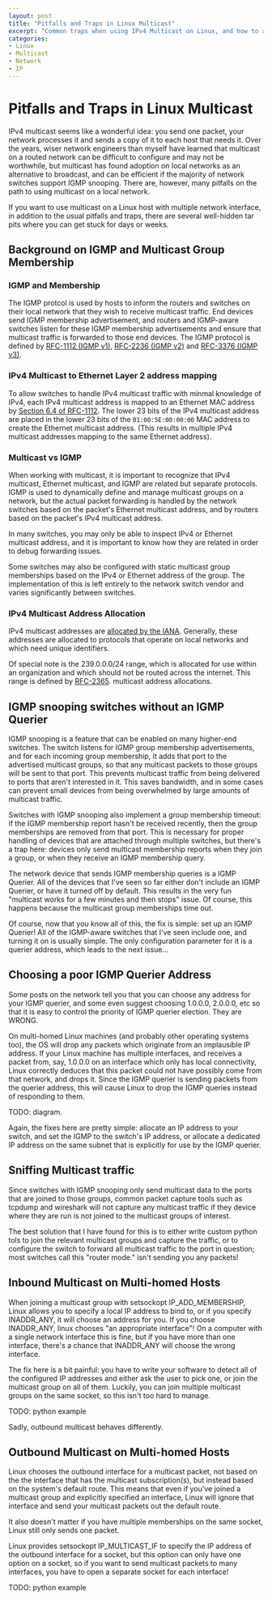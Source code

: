 ```yaml
---
layout: post
title: "Pitfalls and Traps in Linux Multicast"
excerpt: "Common traps when using IPv4 Multicast on Linux, and how to avoid them"
categories:
- Linux
- Multicast
- Network
- IP
---
```


# Pitfalls and Traps in Linux Multicast

IPv4 multicast seems like a wonderful idea: you send one packet, your network
processes it and sends a copy of it to each host that needs it. Over the years,
wiser network engineers than myself have learned that multicast on a routed
network can be difficult to configure and may not be worthwhile, but
multicast has found adoption on local networks as an alternative to broadcast,
and can be efficient if the majority of network switches support IGMP snooping.
There are, however, many pitfalls on the path to using multicast on a local
network.

If you want to use multicast on a Linux host with multiple network interface,
in addition to the usual pitfalls and traps, there are several well-hidden
tar pits where you can get stuck for days or weeks.

## Background on IGMP and Multicast Group Membership

### IGMP and Membership

The IGMP protcol is used by hosts to inform the routers and switches on their local network that they wish to receive multicast traffic. End devices send IGMP membership advertisement, and routers and IGMP-aware switches listen for these IGMP membership advertisements and ensure that multicast traffic is forwarded to those end devices. The IGMP protocol is defined by [RFC-1112 (IGMP v1)](https://tools.ietf.org/html/rfc1112), [RFC-2236 (IGMP v2)](https://tools.ietf.org/html/rfc2236) and [RFC-3376 (IGMP v3)](https://tools.ietf.org/html/rfc3376).

### IPv4 Multicast to Ethernet Layer 2 address mapping

To allow switches to handle IPv4 multicast traffic with minmal knowledge of IPv4, each IPv4 multicast address is mapped to an Ethernet MAC address by [Section 6.4 of RFC-1112](https://tools.ietf.org/html/rfc1112#section-6.4). The lower 23 bits of the IPv4 multicast address are placed in the lower 23 bits of the `01:00:5E:00:00:00` MAC address to create the Ethernet multicast address. (This results in multiple IPv4 multicast addresses mapping to the same Ethernet address).

### Multicast vs IGMP
When working with multicast, it is important to recognize that IPv4 multicast, Ethernet multicast, and IGMP are related but separate protocols. IGMP is used to dynamically define and manage multicast groups on a network, but the actual packet forwarding is handled by the network switches based on the packet's Ethernet multicast address, and by routers based on the packet's IPv4 multicast address.

In many switches, you may only be able to inspect IPv4 or Ethernet multicast address, and it is important to know how they are related in order to debug forwarding issues.

Some switches may also be configured with static multicast group memberships based on the IPv4 or Ethernet address of the group. The implementation of this is left entirely to the network switch vendor and varies significantly between switches.

### IPv4 Multicast Address Allocation
IPv4 multicast addresses are [allocated by the IANA](https://www.iana.org/assignments/multicast-addresses/multicast-addresses.xhtml). Generally, these addresses are allocated to protocols that operate on local networks and which need unique identifiers.

Of special note is the 239.0.0.0/24 range, which is allocated for use within an organization and which should not be routed across the internet. This range is defined by [RFC-2365](https://tools.ietf.org/html/rfc2365).
multicast address allocations.

## IGMP snooping switches without an IGMP Querier

IGMP snooping is a feature that can be enabled on many higher-end switches.
The switch listens for IGMP group membership advertisements, and for each
incoming group membership, it adds that port to the advertised multicast groups,
so that any multicast packets to those groups will be sent to that port. This
prevents multicast traffic from being delivered to ports that aren't interested in it. This saves bandwidth, and in some cases can prevent small devices from
being overwhelmed by large amounts of multicast traffic.

Switches with IGMP snooping also implement a group membership timeout: if the
IGMP membership report hasn't be received recently, then the group memberships
are removed from that port. This is necessary for proper handling of devices
that are attached through multiple switches, but there's a trap here: devices
only send multicast membership reports when they join a group, or when they
receive an IGMP membership query.

The network device that sends IGMP membership queries is a IGMP Querier. All of
the devices that I've seen so far either don't include an IGMP Querier, or have
it turned off by default. This results in the very fun "multicast works for a
few minutes and then stops" issue. Of course, this happens because the
multicast group memberships time out.

Of course, now that you know all of this, the fix is simple: set up an IGMP Querier! All of the IGMP-aware switches that I've seen include one, and turning it
on is usually simple. The only configuration parameter for it is a querier
address, which leads to the next issue...

## Choosing a poor IGMP Querier Address

Some posts on the network tell you that you can choose any address for your
IGMP querier, and some even suggest choosing 1.0.0.0, 2.0.0.0, etc so that it
is easy to control the priority of IGMP querier election. They are WRONG.

On multi-homed Linux machines (and probably other operating systems too), the
OS will drop any packets which originate from an implausible IP address. If
your Linux machine has multiple interfaces, and receives a packet from, say,
1.0.0.0 on an interface which only has local connectivity, Linux correctly
deduces that this packet could not have possibly come from that network, and
drops it. Since the IGMP querier is sending packets from the querier address,
this will cause Linux to drop the IGMP queries instead of responding to them.

TODO: diagram.

Again, the fixes here are pretty simple: allocate an IP address to your switch,
and set the IGMP to the switch's IP address, or allocate a dedicated IP address
on the same subnet that is explicitly for use by the IGMP querier.

## Sniffing Multicast traffic

Since switches with IGMP snooping only send multicast data to the ports that are joined to those groups, common packet capture tools such as tcpdump and wireshark will not capture any multicast traffic if they device where they are run is not joined to the multicast groups of interest.

The best solution that I have found for this is to either write custom python tols to join the relevant multicast groups and capture the traffic, or to configure the switch to forward all multicast traffic to the port in question; most switches call this "router mode."
isn't sending you any packets!

## Inbound Multicast on Multi-homed Hosts

When joining a multicast group with setsockopt IP\_ADD\_MEMBERSHIP, Linux allows
you to specify a local IP address to bind to, or if you specify INADDR\_ANY, it
will choose an address for you. If you choose INADDR\_ANY, linux chooses "an
appropriate interface"! On a computer with a single network interface this is
fine, but if you have more than one interface, there's a chance that INADDR\_ANY
will choose the wrong interface.

The fix here is a bit painful: you have to write your software to detect all of
the configured IP addresses and either ask the user to pick one, or join the
multicast group on all of them. Luckily, you can join multiple multicast groups
on the same socket, so this isn't too hard to manage.

TODO: python example

Sadly, outbound multicast behaves differently.

## Outbound Multicast on Multi-homed Hosts

Linux chooses the outbound interface for a multicast packet, not based on the
the interface that has the multicast subscription(s), but instead based on the
system's default route. This means that even if you've joined a multicast group
and explicitly specified an interface, Linux will ignore that interface and
send your multicast packets out the default route.

It also doesn't matter if you have multiple memberships on the same socket,
Linux still only sends one packet.

Linux provides setsockopt IP\_MULTICAST\_IF to specify the IP address of the
outbound interface for a socket, but this option can only have one option on a
socket, so if you want to send multicast packets to many interfaces, you have
to open a separate socket for each interface!

TODO: python example
